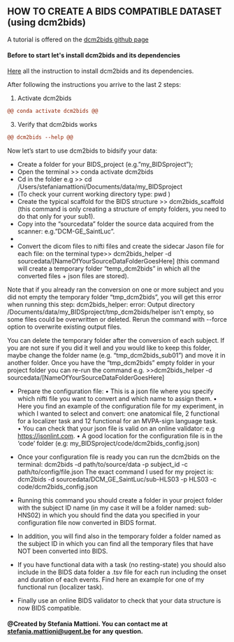 ## HOW TO CREATE A BIDS COMPATIBLE DATASET (using dcm2bids)

A tutorial is offered on the [dcm2bids github page](https://unfmontreal.github.io/Dcm2Bids/docs/tutorial/first-steps/)

#### Before to start let's install dcm2bids and its dependencies
[Here](https://unfmontreal.github.io/Dcm2Bids/docs/get-started/install/) all the instruction to install dcm2bids and its dependencies.

After following the instructions you arrive to the last 2 steps:
1. Activate dcm2bids
```diff
@@ conda activate dcm2bids @@
```
3. Verify that dcm2bids works
```diff
@@ dcm2bids --help @@
```

Now  let’s start to use dcm2bids to bidsify your data: 

-	Create a folder for your BIDS_project (e.g.”my_BIDSproject”);
-	Open the terminal >> conda activate dcm2bids
-	Cd in the folder e.g >> cd /Users/stefaniamattioni/Documents/data/my_BIDSproject
-	(To check your current working directory type: pwd )
-	Create the typical scaffold for the BIDS structure >> dcm2bids_scaffold (this command is only creating a structure of empty folders, you need to do that only for your sub1).
-	Copy into the “sourcedata” folder the source data acquired from the scanner: e.g.”DCM-GE_SaintLuc”.
-	 
-	Convert the dicom files to nifti files and create the sidecar Jason file for each file: on the terminal type>> dcm2bids_helper -d sourcedata/[NameOfYourSourceDataFolderGoesHere] (this command will create a temporary folder “temp_dcm2bids” in which all the converted files + json files are stored). 

Note that if you already ran the conversion on one or more subject and you did not empty the temporary folder “tmp_dcm2bids”, you will get this error when running this step:
dcm2bids_helper: error: Output directory /Documents/data/my_BIDSproject/tmp_dcm2bids/helper isn't empty, so some files could be overwritten or deleted.
Rerun the command with --force option to overwrite existing output files.

You can delete the temporary folder after the conversion of each subject. If you are not sure if you did it well and you would like to keep this folder, maybe change the folder name (e.g. “tmp_dcm2bids_sub01”) and move it in another folder. Once you have the “tmp_dcm2bids” empty folder in your project folder you can re-run the command e.g. >>dcm2bids_helper -d sourcedata/[NameOfYourSourceDataFolderGoesHere]


-	Prepare the configuration file:
•	This is a json file where you specify which nifti file you want to convert and which name to assign them. 
•	Here you find an example of the configuration file for my experiment, in which I wanted to select and convert: one anatomical file, 2 functional for a localizer task and 12 functional for an MVPA-sign language task.  
•	You can check that your json file is valid on an online validator: e.g   https://jsonlint.com.
•	A good location for the configuration file is in the ‘code’ folder (e.g: my_BIDSproject/code/dcm2bids_config.json)

 


-	Once your configuration file is ready you can run the dcm2bids on the terminal: dcm2bids -d path/to/source/data -p subject_id -c path/to/config/file.json
The exact command I used for my project is: dcm2bids -d sourcedata/DCM_GE_SaintLuc/sub-HLS03  -p HLS03 -c code/dcm2bids_config.json
-	Running this command you should create a folder in your project folder with the subject ID name (in my case it will be a folder named: sub-HNS02) in which you should find the data you specified in your configuration file now converted in BIDS format. 
-	In addition, you will find also in the temporary folder a folder named as the subject ID in which you can find all the temporary files that have NOT been converted into BIDS. 
-	If you have functional data with a task (no resting-state) you should also include in the BIDS data folder a .tsv file for each run including the onset and duration of each events. Find here an example for one of my functional run (localizer task). 
-	Finally use an online BIDS validator to check that your data structure is now BIDS compatible. 


#### @Created by Stefania Mattioni. You can contact me at stefania.mattioni@ugent.be for any question.
